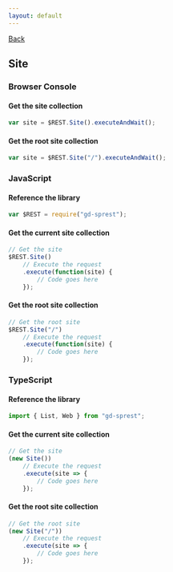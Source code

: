 ```yaml
---
layout: default
---
```

[Back](/api/site)
## Site
### Browser Console
#### Get the site collection
```js
var site = $REST.Site().executeAndWait();
```
#### Get the root site collection
```js
var site = $REST.Site("/").executeAndWait();
```
### JavaScript
#### Reference the library
```js
var $REST = require("gd-sprest");
```
#### Get the current site collection
```js
// Get the site
$REST.Site()
    // Execute the request
    .execute(function(site) {
        // Code goes here
    });
```
#### Get the root site collection
```js
// Get the root site
$REST.Site("/")
    // Execute the request
    .execute(function(site) {
        // Code goes here
    });
```
### TypeScript
#### Reference the library
```ts
import { List, Web } from "gd-sprest";
```
#### Get the current site collection
```ts
// Get the site
(new Site())
    // Execute the request
    .execute(site => {
        // Code goes here
    });
```
#### Get the root site collection
```ts
// Get the root site
(new Site("/"))
    // Execute the request
    .execute(site => {
        // Code goes here
    });
```